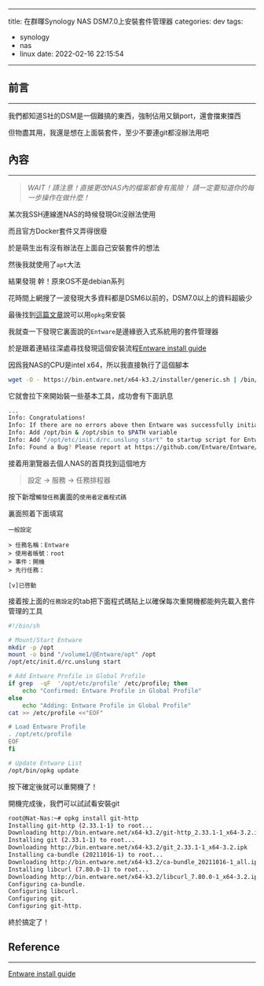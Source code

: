 
---
title: 在群暉Synology NAS DSM7.0上安裝套件管理器
categories: dev
tags:
  - synology
  - nas
  - linux
date: 2022-02-16 22:15:54
---


## 前言
----------

我們都知道S社的DSM是一個難搞的東西，強制佔用又鎖port，還會擋東擋西

但物盡其用，我還是想在上面裝套件，至少不要連git都沒辦法用吧

<!--more-->

## 內容
----------

> _WAIT！請注意！直接更改NAS內的檔案都會有風險！_
> _請一定要知道你的每一步操作在做什麼！_

某次我SSH連線進NAS的時候發現Git沒辦法使用

而且官方Docker套件又弄得很廢

於是萌生出有沒有辦法在上面自己安裝套件的想法

然後我就使用了`apt`大法

結果發現 幹！原來OS不是debian系列

花時間上網搜了一波發現大多資料都是DSM6以前的，DSM7.0以上的資料超級少

最後找到[這篇文章](https://windix.medium.com/install-package-via-opkg-entware-for-synology-dsm-7-9b9994415b2d)說可以用`opkg`來安裝

我就查一下發現它裏面說的`Entware`是邊緣嵌入式系統用的套件管理器

於是跟着連結往深處尋找發現這個安裝流程[Entware install guide](https://github.com/Entware/Entware/wiki/Install-on-Synology-NAS)

因爲我NAS的CPU是intel x64，所以我直接執行了這個腳本

```bash
wget -O - https://bin.entware.net/x64-k3.2/installer/generic.sh | /bin/sh
```

它就會拉下來開始裝一些基本工具，成功會有下面訊息

```bash
...
Info: Congratulations!
Info: If there are no errors above then Entware was successfully initialized.
Info: Add /opt/bin & /opt/sbin to $PATH variable
Info: Add "/opt/etc/init.d/rc.unslung start" to startup script for Entware services to start
Info: Found a Bug? Please report at https://github.com/Entware/Entware/issues

```

接着用瀏覽器去個人NAS的首頁找到這個地方

> 設定 -> 服務 -> 任務排程器

按下新增`觸發任務`裏面的`使用者定義程式碼`

裏面照着下面填寫

```
一般設定

> 任務名稱：Entware
> 使用者帳號：root
> 事件：開機
> 先行任務：

[v]已啓動

```

接着按上面的`任務設定`的tab把下面程式碼貼上以確保每次重開機都能夠先載入套件管理的工具

```bash
#!/bin/sh

# Mount/Start Entware
mkdir -p /opt
mount -o bind "/volume1/@Entware/opt" /opt
/opt/etc/init.d/rc.unslung start

# Add Entware Profile in Global Profile
if grep  -qF  '/opt/etc/profile' /etc/profile; then
	echo "Confirmed: Entware Profile in Global Profile"
else
	echo "Adding: Entware Profile in Global Profile"
cat >> /etc/profile <<"EOF"

# Load Entware Profile
. /opt/etc/profile
EOF
fi

# Update Entware List
/opt/bin/opkg update
```

按下確定後就可以重開機了！


開機完成後，我們可以試試看安裝git

```bash
root@Nat-Nas:~# opkg install git-http
Installing git-http (2.33.1-1) to root...
Downloading http://bin.entware.net/x64-k3.2/git-http_2.33.1-1_x64-3.2.ipk
Installing git (2.33.1-1) to root...
Downloading http://bin.entware.net/x64-k3.2/git_2.33.1-1_x64-3.2.ipk
Installing ca-bundle (20211016-1) to root...
Downloading http://bin.entware.net/x64-k3.2/ca-bundle_20211016-1_all.ipk
Installing libcurl (7.80.0-1) to root...
Downloading http://bin.entware.net/x64-k3.2/libcurl_7.80.0-1_x64-3.2.ipk
Configuring ca-bundle.
Configuring libcurl.
Configuring git.
Configuring git-http.
```

終於搞定了！


## Reference
----------

[Entware install guide](https://github.com/Entware/Entware/wiki/Install-on-Synology-NAS)
